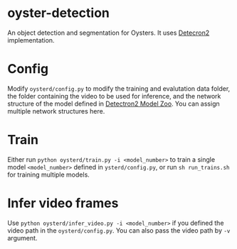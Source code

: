 # oyster-detection
An object detection and segmentation for Oysters. It uses [Detecron2](https://github.com/facebookresearch/detectron2) implementation.

# Config
Modify `oysterd/config.py` to modify the training and evalutation data folder, the folder containing the video to be used for inference, and the network structure of the model defined in [Detectron2 Model Zoo](https://github.com/facebookresearch/detectron2/blob/master/MODEL_ZOO.md). You can assign multiple network structures here.

# Train
Either run `python oysterd/train.py -i <model_number>` to train a single model `<model_number>` defined in `ysterd/config.py`, or run `sh run_trains.sh` for training multiple models.

# Infer video frames
Use `python oysterd/infer_video.py -i <model_number>` if you defined the video path in the `oysterd/config.py`. You can also pass the video path by `-v` argument.
